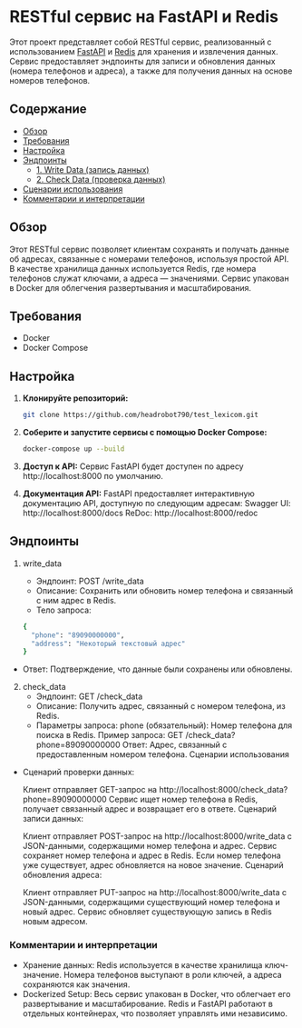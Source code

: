 # RESTful сервис на FastAPI и Redis

Этот проект представляет собой RESTful сервис, реализованный с использованием [FastAPI](https://fastapi.tiangolo.com/) и [Redis](https://redis.io/) для хранения и извлечения данных. Сервис предоставляет эндпоинты для записи и обновления данных (номера телефонов и адреса), а также для получения данных на основе номеров телефонов.

## Содержание

- [Обзор](#обзор)
- [Требования](#требования)
- [Настройка](#настройка)
- [Эндпоинты](#эндпоинты)
  - [1. Write Data (запись данных)](#1-write-data-запись-данных)
  - [2. Check Data (проверка данных)](#2-check-data-проверка-данных)
- [Сценарии использования](#сценарии-использования)
- [Комментарии и интерпретации](#комментарии-и-интерпретации)


## Обзор

Этот RESTful сервис позволяет клиентам сохранять и получать данные об адресах, связанные с номерами телефонов, используя простой API. В качестве хранилища данных используется Redis, где номера телефонов служат ключами, а адреса — значениями. Сервис упакован в Docker для облегчения развертывания и масштабирования.

## Требования

- Docker
- Docker Compose

## Настройка

1. **Клонируйте репозиторий:**

   ```bash
   git clone https://github.com/headrobot790/test_lexicom.git

2. **Соберите и запустите сервисы с помощью Docker Compose:**
   ```bash
   docker-compose up --build

3. **Доступ к API:**
    Сервис FastAPI будет доступен по адресу http://localhost:8000 по умолчанию.
    
4. **Документация API:**
    FastAPI предоставляет интерактивную документацию API, доступную по следующим адресам:
    Swagger UI: http://localhost:8000/docs
    ReDoc: http://localhost:8000/redoc

## Эндпоинты
1. write_data
    - Эндпоинт: POST /write_data
    - Описание: Сохранить или обновить номер телефона и связанный с ним адрес в Redis.
    - Тело запроса:
   
    ```bash
    {
      "phone": "89090000000",
      "address": "Некоторый текстовый адрес"
    }
    ```
- Ответ: Подтверждение, что данные были сохранены или обновлены.
2. check_data 
   - Эндпоинт: GET /check_data
   - Описание: Получить адрес, связанный с номером телефона, из Redis.
   - Параметры запроса:
   phone (обязательный): Номер телефона для поиска в Redis.
   Пример запроса: GET /check_data?phone=89090000000
   Ответ: Адрес, связанный с предоставленным номером телефона.
   Сценарии использования
   
- Сценарий проверки данных:

    Клиент отправляет GET-запрос на http://localhost:8000/check_data?phone=89090000000
Сервис ищет номер телефона в Redis, получает связанный адрес и возвращает его в ответе.
Сценарий записи данных:

    Клиент отправляет POST-запрос на http://localhost:8000/write_data с JSON-данными, содержащими номер телефона и адрес.
Сервис сохраняет номер телефона и адрес в Redis. Если номер телефона уже существует, адрес обновляется на новое значение.
Сценарий обновления адреса:

    Клиент отправляет PUT-запрос на http://localhost:8000/write_data с JSON-данными, содержащими существующий номер телефона и новый адрес.
Сервис обновляет существующую запись в Redis новым адресом.
### Комментарии и интерпретации
- Хранение данных: Redis используется в качестве хранилища ключ-значение. Номера телефонов выступают в роли ключей, а адреса сохраняются 
как значения.
- Dockerized Setup: Весь сервис упакован в Docker, что облегчает его развертывание и масштабирование. Redis и FastAPI работают в 
  отдельных контейнерах, что позволяет управлять ими независимо.
